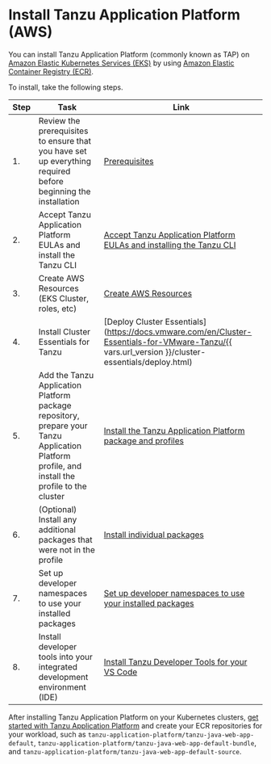 # Install Tanzu Application Platform (AWS)

You can install Tanzu Application Platform (commonly known as TAP) on 
[Amazon Elastic Kubernetes Services (EKS)](https://aws.amazon.com/eks/) by using 
[Amazon Elastic Container Registry (ECR)](https://aws.amazon.com/ecr/).

To install, take the following steps.

|Step|Task|Link|
|----|----|----|
|1.| Review the prerequisites to ensure that you have set up everything required before beginning the installation |[Prerequisites](../prerequisites.hbs.md)|
|2.| Accept Tanzu Application Platform EULAs and install the Tanzu CLI |[Accept Tanzu Application Platform EULAs and installing the Tanzu CLI](../install-tanzu-cli.hbs.md)|
|3.| Create AWS Resources (EKS Cluster, roles, etc)|[Create AWS Resources](resources.hbs.md)|
|4.| Install Cluster Essentials for Tanzu |[Deploy Cluster Essentials](https://docs.vmware.com/en/Cluster-Essentials-for-VMware-Tanzu/{{ vars.url_version }}/cluster-essentials/deploy.html)|
|5.| Add the Tanzu Application Platform package repository, prepare your Tanzu Application Platform profile, and install the profile to the cluster |[Install the Tanzu Application Platform package and profiles](profile.hbs.md)|
|6.| (Optional) Install any additional packages that were not in the profile |[Install individual packages](../install-online/components.hbs.md)|
|7.| Set up developer namespaces to use your installed packages |[Set up developer namespaces to use your installed packages](set-up-namespaces.hbs.md)|
|8.| Install developer tools into your integrated development environment (IDE) |[Install Tanzu Developer Tools for your VS Code](vscode-install.hbs.md)|

After installing Tanzu Application Platform on your Kubernetes clusters,
[get started with Tanzu Application Platform](../getting-started.hbs.md) and create your ECR repositories
for your workload, such as `tanzu-application-platform/tanzu-java-web-app-default`,
`tanzu-application-platform/tanzu-java-web-app-default-bundle`, and
`tanzu-application-platform/tanzu-java-web-app-default-source`.
